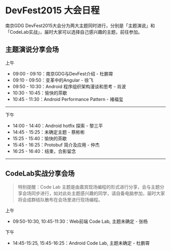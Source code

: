 # DevFest2015 大会日程

南京GDG DevFest2015大会分为两大主题同时进行，分别是「主题演说」和「CodeLab实战」，届时大家可以选择自己感兴趣的主题，前往参加。

## 主题演说分享会场
上午
- 09:00 - 09:10：南京GDG与DevFest介绍 - 杜鹏霄
- 09:10 - 09:50：变革中的Angular - 徐飞
- 09:50 - 10:30：Android 程序组织架构漫谈和思考 - 肖波
- 10:30 - 10:45：愉快的茶歇
- 10:45 - 11:30：Android Performance Pattern - 褚福玺

---
下午
- 14:00 - 14:40：Android hotfix 探索 - 黎三平
- 14:45 - 15:25：未确定主题 - 蔡彬彬
- 15:25 - 15:40：愉快的茶歇
- 15:45 - 16:25：Protobuf 简介及应用 - 仲杰
- 16:25 - 16:40：结束，合影留念

---

## CodeLab实战分享会场

> 特别提醒：Code Lab 主题是由嘉宾现场编程的形式进行分享，会与主题分享会场同步进行，如对此处主题感兴趣的同学，请自备电脑参加，届时大家将会成群结队散布在会场里进行现场编程。

上午
- 09:50-10:30, 10:45-11:30：Web前端 Code Lab, 主题未确定 - 张杨

下午
- 14:45-15:25, 15:45-16:25：Android Code Lab, 主题未确定 - 杜鹏霄
